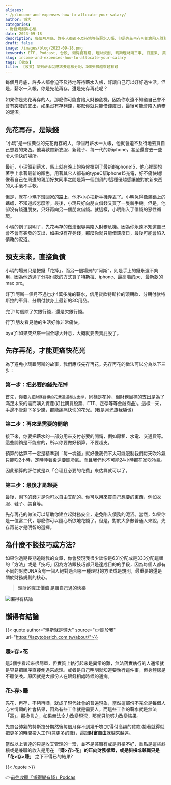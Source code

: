```yaml
---
aliases:
- /p/income-and-expenses-how-to-allocate-your-salary/
author: 懶大
categories:
- 財務規劃與心態
date: 2023-09-18
description: 每個月月底，許多人都迫不及待地等待薪水入帳，但是先花再存可能會陷入財務危機，而預支未來則直接負債。建議先存再花，把財務目標的花費先支出，然後支付必要的開銷，最後才是自由支配的部分。這樣可以避免陷入債務的泥沼，建立財務安全。最重要的是讓自己過得快樂，而不是只談技巧或方法。財務規劃的核心是「賺>存>花」，而不是「花>存>賺」。
draft: false
image: /images/blog/2023-09-18.png
keywords: ETF, Podcast, 台股, 懶得變有錢, 理財規劃, 瑪斯理財兩三事, 百靈果, 美股, 職涯心得, 股癌, 記帳, 讀書心得, 財務規劃
slug: income-and-expenses-how-to-allocate-your-salary
tags: [收支]
title: 【收支】拿到薪水就應該要這樣分配，3個步驟越來越有錢
---
```

每個月月底，許多人都會迫不及待地等待薪水入帳，好讓自己可以好好過生活。但是，薪水一入帳，你是先花再存，還是先存再花呢？

如果你是先花再存的人，那麼你可能會陷入財務危機。因為你永遠不知道自己會不會有突發的支出，如果沒有存夠錢，那麼你就只能借錢度日，最後可能會陷入債務的泥沼。


## 先花再存，是缺錢

“小瑪”是一位典型的先花再存的人。每個月薪水一入帳，他就會迫不及待地去買自己想要的東西。他喜歡買新衣服、新鞋子、每一代的新iphone，甚至還會去一些令人愉快的場所。

最近，小瑪領到薪水，馬上就在晚上的時候搶到了最新的iphone15，他心裡頭想著手上拿著最新的顏色，用著其它人都有的typeC幫iphone15充電，好不痛快!想像著自己在周遭的親朋好友同事之間是第一個到貨的!這種優越感讓他對於新東西的入手毫不手軟。

但是，就在小瑪下班回家的路上，他不小心把新手機弄丟了。小明急得像熱鍋上的螞蟻，不知道該怎麼辦。最後，小瑪只好向朋友借錢又買了一隻新手機。但是，他卻沒有錢還朋友，只好再向另一個朋友借錢。就這樣，小明陷入了借錢的惡性循環。

小瑪的例子說明了，先花再存的做法很容易陷入財務危機。因為你永遠不知道自己會不會有突發的支出，如果沒有存夠錢，那麼你就只能借錢度日，最後可能會陷入債務的泥沼。

## 預支未來，直接負債

小瑪的場景只是把錢「花掉」，而另一個場景的”阿斯”，則是手上的錢永遠不夠用，因為他透過了分期付款的方式買了特斯拉、iphone、最高階的pc、最新款的mac pro。

好了!阿斯一個月不過也才4萬多塊的薪水，信用貸款特斯拉的頭期款、分期付款特斯拉的車貸、分期付款身上最新的3C用品。

完了!每個除了欠銀行錢，還是欠銀行錢。

行了!朋友看見他的生活好像非常痛快。

bye了!如果突然來一個全球大升息，大概就要去賣屁股了。

## 先存再花，才能更痛快花光

為了避免小瑪跟阿斯的故事，我們應該先存再花。先存再花的做法可以分為以下三步：

### 第一步：把必要的錢先花掉

首先，你要`先把財務目標的花費通通都支出掉`，同樣是花掉，但財務目標的支出是為了滿足未來的需而購入資產(好比購買股票、ETF、定存等等金融商品)。這樣一來，手邊不管剩下多少錢，都能痛痛快快的花光。(我是月光族我驕傲)

### 第二步：再來是需要的開銷

接下來，你要把薪水的一部分用來支付必要的開銷，例如房租、水電、交通費等。這些開銷是不能省的，所以你要做好預算，不要超支。

預算的估算不一定是精準到「每一塊錢」就好像我們不太可能限制我們每天吹冷氣只能吹2小時，定時睡著後還要關冷氣。而且我們也不可能24小時都在家吹冷氣。

因此預算的評估就是以「合理且必要的花費」來估算就可以了。

### 第三步：最後才是想要

最後，剩下的錢才是你可以自由支配的。你可以用來買自己想要的東西，例如衣服、鞋子、美食等。

先存再花的做法可以幫助你建立起財務安全，避免陷入債務的泥沼。當然，如果你是一位富二代，那麼你可以隨心所欲地花錢了。但是，對於大多數普通人來說，先存再花才是明智的選擇。

## 為什麼不談技巧或方法?

如果你過期長期追蹤我的文章，你會發現我很少談像是631分配或是333分配這類的「方法」或是「技巧」因為方法跟技巧都只是達成目的的手段，因為每個人都有不同的財務DNA沒有一個人絕對適合哪一種理財的方法或是規則，最重要的還是關於財務規劃的核心。

> **理財的真正價值 是讓自己過的快樂**
> 


![懶得有結論](/images/blog/lazytobeconclude.svg)
## 懶得有結論

{{< quote author="瑪斯就是懶大" source="👉關於我" url="https://lazytoberich.com.tw/about/">}}
### 賺>存>花

這3個字看起來很簡單，但實質上執行起來是異常的難，無法落實執行的人通常就是容易把順序直接倒過來處理。或者是自己明明就知道要執行這件事，但身體總是不聽使喚。原因就是大部份人在跟錢相處時候的通病。

### 花>存>賺

先花，再存，不夠再賺，就成了現代社會的普遍現象，當然這部份不完全是每個人心甘情願的社會結果，因為有些工作就是需要人，而這些工作的薪水就是無法「高」。那換言之，如果無法全力改變現況，那就只能努力改變結果。

先買台帥氣的特斯拉分期然後每個月存不到幾千塊(又得付高額的貸款)接著就得就把更多的時間投入工作(兼更多的職)，這跟**財富自由**就越來越遠。

當然以上表達的只是收支管理的一環，並不是兼職有或是斜槓不好，重點是這些斜槓或是兼職的收入是用在 **「賺>存>花」的正向財務循環，或是斜槓或兼職只是「花>存>賺」** 之下不得已的結果?

{{< /quote >}}



👉[前往收聽「懶得變有錢」Podcas](https://solink.soundon.fm/lazytoberich)




